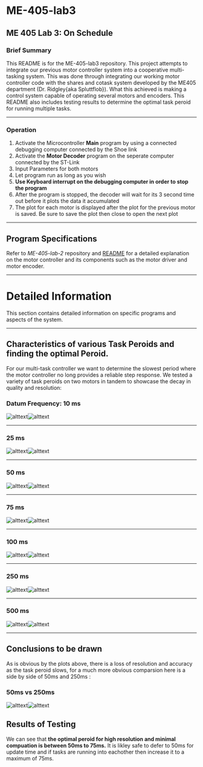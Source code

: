 # ME-405-lab3
## ME 405 Lab 3: On Schedule

### Brief Summary
This README is for the ME-405-lab3 repository. This project attempts to integrate our previous motor controller system into a cooperative multi-tasking system. This was done through integrating our working motor controller code with the shares and cotask system developed by the ME405 department (Dr. Ridgley{aka Spluttflob}). What this achieved is making a control system capable of operating several motors and encoders. This README also includes testing results to determine the optimal task peroid for running multiple tasks. 

---

### Operation

1. Activate the Microcontroller **Main** program by using a connected debugging computer connected by the Shoe link
2. Activate the **Motor Decoder** program on the seperate computer connected by the ST-Link
3. Input Parameters for both motors
4. Let program run as long as you wish
5. **Use Keyboard interrupt on the debugging computer in order to stop the program**
6. After the program is stopped, the decoder will wait for its 3 second time out before it plots the data it accumulated
7. The plot for each motor is displayed after the plot for the previous motor is saved. Be sure to save the plot then close to open the next plot

---
## Program Specifications
Refer to *ME-405-lab-2* repository and [README](https://github.com/rmevorac/ME-405-lab2/blob/main/README.md) for a detailed explanation on the motor controller and its components such as the motor driver and motor encoder.

---

# Detailed Information
This section contains detailed information on specific programs and aspects of the system.

---

## Characteristics of various Task Peroids and finding the optimal Peroid.
For our multi-task controller we want to determine the slowest period where the motor controller no long provides a reliable step response. We tested a variety of task peroids on two motors in tandem to showcase the decay in quality and resolution:


### Datum Frequency: 10 ms

![alttext](TestImages/P1F10.png)![alttext](TestImages/P2F10.png)
       

---

### 25 ms
![alttext](TestImages/P1F25.png)![alttext](TestImages/P2F25.png)

---

### 50 ms
![alttext](TestImages/P1F50.png)![alttext](TestImages/P2F50.png)

---

### 75 ms
![alttext](TestImages/P1F75.png)![alttext](TestImages/P2F75.png)

---

### 100 ms
![alttext](TestImages/P1F100.png)![alttext](TestImages/P2F100.png)

---

### 250 ms
![alttext](TestImages/P1F250.png)![alttext](TestImages/P2F250.png)

---

### 500 ms
![alttext](TestImages/P1F500.png)![alttext](TestImages/P2F500.png)

---

## Conclusions to be drawn
As is obvious by the plots above, there is a loss of resolution and accuracy as the task peroid slows, for a much more obvious comparsion here is a side by side of 50ms and 250ms :

### 50ms vs 250ms
![alttext](TestImages/PC50.png)![alttext](TestImages/PC250.png)

## Results of Testing
We can see that **the optimal peroid for high resolution and minimal compuation is between 50ms to 75ms.** It is likley safe to defer to 50ms for update time and if tasks are running into eachother then increase it to a maximum of 75ms.
